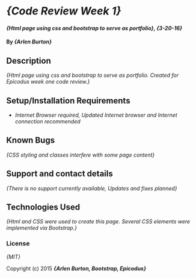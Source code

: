 # _{Code Review Week 1}_

#### _{Html page using css and bootstrap to serve as portfolio}, {3-20-16}_

#### By _**{Arlen Burton}**_

## Description

_{Html page using css and bootstrap to serve as portfolio. Created for Epicodus week one code review.}_

## Setup/Installation Requirements

* _Internet Browser required, Updated Internet browser and Internet connection recommended_


## Known Bugs

_{CSS styling and classes interfere with some page content}_

## Support and contact details

_{There is no support currently available, Updates and fixes planned}_

## Technologies Used

_{Html and CSS were used to create this page. Several CSS elements were implemented via Bootstrap.}_

### License

*{MIT}*

Copyright (c) 2015 **_{Arlen Burton, Bootstrap, Epicodus}_**
